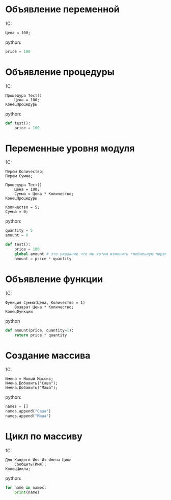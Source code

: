 
# Объявление переменной

1C:
```bsl
Цена = 100;
```
python:
```python
price = 100
```

# Объявление процедуры

1C:
```bsl
Процедура Тест()
    Цена = 100;
КонецПроцедуры
```

python:
```python
def test():
    price = 100
```

# Переменные уровня модуля

1C:
```bsl
Перем Количество;
Перем Сумма;

Процедура Тест()
    Цена = 100;
    Сумма = Цена * Количество;
КонецПроцедуры

Количество = 5;
Сумма = 0;
```

python:
```python
quantity = 5
amount = 0

def test():
    price = 100
    global amount # это указание что мы хотим изменить глобальную переменную
    amount = price * quantity
```

# Объявление функции

1C:
```bsl
Функция Сумма(Цена, Количество = 1)
    Возврат Цена * Количество;
КонецФункции
```

python
```python
def amount(price, quantity=1):
    return price * quantity
```

# Создание массива

1C:
```bsl
Имена = Новый Массив;
Имена.Добавить("Саша");
Имена.Добавить("Маша");
```

python:
```python
names = []
names.append("Саша")
names.append("Маша")
```

# Цикл по массиву

1C:
```bsl
Для Каждого Имя Из Имена Цикл
    Сообщить(Имя);
КонецЦикла;
```

python:
```python
for name in names:
    print(name)
```